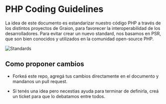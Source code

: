 PHP Coding Guidelines
=====================

La idea de este documento es estandarizar nuestro código PHP a través de los
distintos proyectos de Graion, para favorecer la interoperabilidad de los
desarrolladores.
Para evitar crear un nuevo standard, nos basamos en PSR, que son bien conocidos
y utilizados en la comunidad open-source PHP.

![Standards](https://imgs.xkcd.com/comics/standards.png)

Como proponer cambios
---------------------

- Forkeá este repo, agregá tus cambios directamente en el documento y mandanos
  un pull request.

- Si tenés una idea pero necestias ayuda para terminar de definirla, creá un
  ticket para que lo debatamos entre todos.
